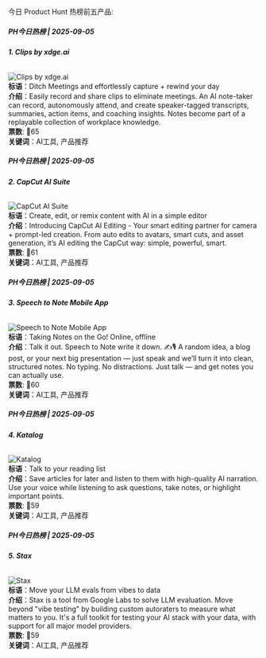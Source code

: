 今日 Product Hunt 热榜前五产品:

##### *PH今日热榜 | 2025-09-05*
###### **1. Clips by xdge.ai**
![Clips by xdge.ai](https://ph-files.imgix.net/5edffebd-37a1-4b3a-b4c1-937bd4115a63.jpeg?auto=format)  
**标语**：Ditch Meetings and effortlessly capture + rewind your day  
**介绍**：Easily record and share clips to eliminate meetings. An AI note-taker can record, autonomously attend, and create speaker-tagged transcripts, summaries, action items, and coaching insights. Notes become part of a replayable collection of workplace knowledge.  
**票数**: 🔺65  
**关键词**：AI工具, 产品推荐

##### *PH今日热榜 | 2025-09-05*
###### **2. CapCut AI Suite**
![CapCut AI Suite](https://ph-files.imgix.net/35da16dd-7653-4b42-af84-a20797b06415.vnd.microsoft.icon?auto=format)  
**标语**：Create, edit, or remix content with AI in a simple editor  
**介绍**：Introducing CapCut AI Editing - Your smart editing partner for camera + prompt-led creation. From auto edits to avatars, smart cuts, and asset generation, it’s AI editing the CapCut way: simple, powerful, smart.  
**票数**: 🔺61  
**关键词**：AI工具, 产品推荐

##### *PH今日热榜 | 2025-09-05*
###### **3. Speech to Note Mobile App**
![Speech to Note Mobile App](https://ph-files.imgix.net/f3eeba06-e937-4d1f-9c88-8782ab85e8da.png?auto=format)  
**标语**：Taking Notes on the Go! Online, offline  
**介绍**：Talk it out. Speech to Note write it down. ✍️🎙️ A random idea, a blog post, or your next big presentation — just speak and we’ll turn it into clean, structured notes. No typing. No distractions. Just talk — and get notes you can actually use.  
**票数**: 🔺60  
**关键词**：AI工具, 产品推荐

##### *PH今日热榜 | 2025-09-05*
###### **4. Katalog**
![Katalog](https://ph-files.imgix.net/bd61921a-fb0d-4f2b-87df-29f075b94e99.png?auto=format)  
**标语**：Talk to your reading list  
**介绍**：Save articles for later and listen to them with high-quality AI narration. Use your voice while listening to ask questions, take notes, or highlight important points.  
**票数**: 🔺59  
**关键词**：AI工具, 产品推荐

##### *PH今日热榜 | 2025-09-05*
###### **5. Stax**
![Stax](https://ph-files.imgix.net/85ee6aac-9b5b-4367-933b-9de5c533772c.jpeg?auto=format)  
**标语**：Move your LLM evals from vibes to data  
**介绍**：Stax is a tool from Google Labs to solve LLM evaluation. Move beyond "vibe testing" by building custom autoraters to measure what matters to you. It's a full toolkit for testing your AI stack with your data, with support for all major model providers.  
**票数**: 🔺59  
**关键词**：AI工具, 产品推荐

